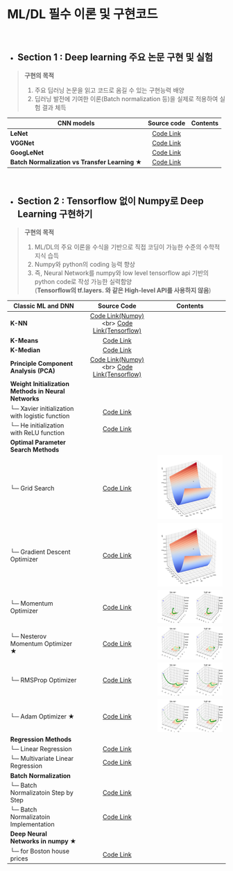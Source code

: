 # ML/DL 필수 이론 및 구현코드

<br>

- ## Section 1 : Deep learning 주요 논문 구현 및 실험 <br>
> **구현의 목적**
>1. 주요 딥러닝 논문을 읽고 코드로 옴길 수 있는 구현능력 배양 <br>
>2. 딥러닝 발전에 기여한 이론(Batch normalization 등)을 실제로 적용하여 실험 결과 체득 <br>

| CNN models  | Source code | Contents |
|---|:---:|:---:|
| __LeNet__ | [Code Link](https://google.com) | |
| __VGGNet__  | [Code Link](https://google.com) | |
| __GoogLeNet__  | [Code Link](https://google.com) | |
| __Batch Normalization vs Transfer Learning ★__  | [Code Link](https://google.com) | |

<br>

- ## Section 2 : Tensorflow 없이 Numpy로 Deep Learning 구현하기 <br>

> **구현의 목적**
>1. ML/DL의 주요 이론을 수식을 기반으로 직접 코딩이 가능한 수준의 수학적 지식 습득 <br>
>2. Numpy와 python의 coding 능력 향상 <br>
>3. 즉, Neural Network를 numpy와 low level tensorflow api 기반의 python code로 작성 가능한 실력함양<br> 
    (**Tensorflow의 tf.layers. 와 같은 High-level API를 사용하지 않음**)


| Classic ML and DNN | Source Code | Contents |
|---|:---:|:---:|
| __K-NN__ | [Code Link(Numpy)](https://github.com/Deepstroy/resume/blob/master/Machine%20Learning%20Algorithm%20(KNN%2C%20Kmeans%2C%20DNN%2C%20CNN%2C%20RNN%2C%20etc...)/K-NN/KNN_numpy.ipynb) <br> [Code Link(Tensorflow)](https://github.com/Deepstroy/resume/blob/master/Machine%20Learning%20Algorithm%20(KNN%2C%20Kmeans%2C%20DNN%2C%20CNN%2C%20RNN%2C%20etc...)/K-NN/KNN_tensorflow.ipynb) ||
| **K-Means** | [Code Link](https://github.com/Deepstroy/resume/blob/master/Machine%20Learning%20Algorithm%20(KNN%2C%20Kmeans%2C%20DNN%2C%20CNN%2C%20RNN%2C%20etc...)/K-Means/K_means_numpy.ipynb) |  |
| **K-Median** | [Code Link](https://github.com/Deepstroy/resume/blob/master/Machine%20Learning%20Algorithm%20(KNN%2C%20Kmeans%2C%20DNN%2C%20CNN%2C%20RNN%2C%20etc...)/K-Median/K_Median_numpy.ipynb) |  |
| **Principle Component Analysis (PCA)** | [Code Link(Numpy)](https://github.com/Deepstroy/resume/blob/master/Machine%20Learning%20Algorithm%20(KNN%2C%20Kmeans%2C%20DNN%2C%20CNN%2C%20RNN%2C%20etc...)/Principle%20Component%20Analysis/Principle_Component_Analysis_numpy.ipynb) <br> [Code Link(Tensorflow)](https://github.com/Deepstroy/resume/blob/master/Machine%20Learning%20Algorithm%20(KNN%2C%20Kmeans%2C%20DNN%2C%20CNN%2C%20RNN%2C%20etc...)/Principle%20Component%20Analysis/Principle_Component_Analysis_tensorflow.ipynb) ||
| __Weight Initialization Methods in Neural Networks__ |  |  |  |
| └─ Xavier initialization with logistic function | [Code Link](https://github.com/Deepstroy/resume/blob/master/Machine%20Learning%20Algorithm%20(KNN%2C%20Kmeans%2C%20DNN%2C%20CNN%2C%20RNN%2C%20etc...)/Weight%20initialization/Xavier%20initialization/Xavier_initialization_with_logistic_function_numpy.ipynb) |  |
| └─ He initialization with ReLU function | [Code Link](https://github.com/Deepstroy/resume/blob/master/Machine%20Learning%20Algorithm%20(KNN%2C%20Kmeans%2C%20DNN%2C%20CNN%2C%20RNN%2C%20etc...)/Weight%20initialization/He%20initialization/He_initialization_with_relu.ipynb) |  |
| __Optimal Parameter Search Methods__ |  |  |  |
| └─ Grid Search | [Code Link](https://github.com/Deepstroy/resume/blob/master/Machine%20Learning%20Algorithm%20(KNN%2C%20Kmeans%2C%20DNN%2C%20CNN%2C%20RNN%2C%20etc...)/Optimizer/Grid%20Search/Grid_Search_numpy.ipynb) | ![](https://github.com/Deepstroy/Inventory/blob/master/grid.png?raw=true) |
| └─ Gradient Descent Optimizer | [Code Link](https://github.com/Deepstroy/resume/blob/master/Machine%20Learning%20Algorithm%20(KNN%2C%20Kmeans%2C%20DNN%2C%20CNN%2C%20RNN%2C%20etc...)/Optimizer/Gradient%20Descent%20Optimizer/Gradient_descent_numpy.ipynb) | ![](https://github.com/Deepstroy/Inventory/blob/master/grid.png?raw=true) |
| └─ Momentum Optimizer | [Code Link](https://github.com/Deepstroy/resume/blob/master/Machine%20Learning%20Algorithm%20(KNN%2C%20Kmeans%2C%20DNN%2C%20CNN%2C%20RNN%2C%20etc...)/Optimizer/Momentum%20Optimizer/Momentum_Optimizer_tensorflow.ipynb)  | ![](https://github.com/Deepstroy/Inventory/blob/master/Momentum_result.png?raw=true) |
| └─ Nesterov Momentum Optimizer ★ | [Code Link](https://github.com/Deepstroy/resume/blob/master/Machine%20Learning%20Algorithm%20(KNN%2C%20Kmeans%2C%20DNN%2C%20CNN%2C%20RNN%2C%20etc...)/Optimizer/Nesterov%20Momentum%20Optimizer/Momentum_with_NAG_tensosrflow.ipynb) | ![](https://github.com/Deepstroy/Inventory/blob/master/NAG_result.png?raw=true) |
| └─ RMSProp Optimizer | [Code Link](https://github.com/Deepstroy/resume/blob/master/Machine%20Learning%20Algorithm%20(KNN%2C%20Kmeans%2C%20DNN%2C%20CNN%2C%20RNN%2C%20etc...)/Optimizer/RMSProp%20Optimizer/RMSProp_tensorflow.ipynb)  | ![](https://github.com/Deepstroy/Inventory/blob/master/rmsprop_result.png?raw=true) |
| └─ Adam Optimizer ★| [Code Link](https://github.com/Deepstroy/resume/blob/master/Machine%20Learning%20Algorithm%20(KNN%2C%20Kmeans%2C%20DNN%2C%20CNN%2C%20RNN%2C%20etc...)/Optimizer/Adam%20Optimizer/Adam_optimizer_numpy.ipynb)  | ![](https://github.com/Deepstroy/Inventory/blob/master/adam_result.png?raw=true) |
| __Regression Methods__ |   |   | |
| └─ Linear Regression |  [Code Link](https://github.com/Deepstroy/resume/blob/master/Machine%20Learning%20Algorithm%20(KNN%2C%20Kmeans%2C%20DNN%2C%20CNN%2C%20RNN%2C%20etc...)/Regression/Linear%20Regression/Linear_Regression_numpy.ipynb) |   | |
| └─ Multivariate Linear Regression | [Code Link](https://github.com/Deepstroy/resume/blob/master/Machine%20Learning%20Algorithm%20(KNN%2C%20Kmeans%2C%20DNN%2C%20CNN%2C%20RNN%2C%20etc...)/Regression/Multivariate%20Regression/Multivariate_Linear_Regression_numpy.ipynb) |  | |
| __Batch Normalization__ |   |   | |
| └─ Batch Normalizatoin Step by Step |  [Code Link](https://github.com/Deepstroy/resume/blob/master/Machine%20Learning%20Algorithm%20(KNN%2C%20Kmeans%2C%20DNN%2C%20CNN%2C%20RNN%2C%20etc...)/Batch%20Normalization/batchnorm_stepbystep/Batchnorm_stepbystep_tensorflow.ipynb) |   | |
| └─ Batch Normalizatoin Implementation |  [Code Link](https://github.com/Deepstroy/resume/blob/master/Machine%20Learning%20Algorithm%20(KNN%2C%20Kmeans%2C%20DNN%2C%20CNN%2C%20RNN%2C%20etc...)/Batch%20Normalization/batchnorm_implement/Batch_normalization_Implementation.ipynb)  |   | |
| __Deep Neural Networks in numpy ★__ |  |  | |
| └─ for Boston house prices | [Code Link](https://github.com/Deepstroy/resume/blob/master/Machine%20Learning%20Algorithm%20(KNN%2C%20Kmeans%2C%20DNN%2C%20CNN%2C%20RNN%2C%20etc...)/DNN_innumpy/DNN_regression/DNN_regression_numpy.ipynb) |
<br>

